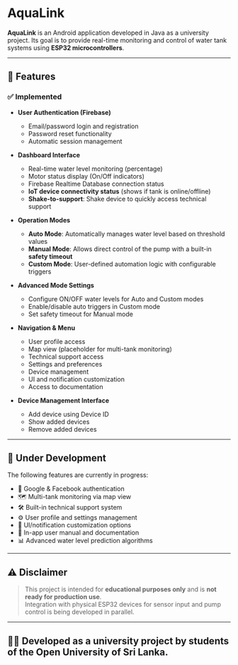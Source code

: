 # AquaLink

**AquaLink** is an Android application developed in Java as a university project. Its goal is to provide real-time monitoring and control of water tank systems using **ESP32 microcontrollers**.

---

## 📱 Features

### ✅ Implemented

- **User Authentication (Firebase)**
    - Email/password login and registration
    - Password reset functionality
    - Automatic session management

- **Dashboard Interface**
    - Real-time water level monitoring (percentage)
    - Motor status display (On/Off indicators)
    - Firebase Realtime Database connection status
    - **IoT device connectivity status** (shows if tank is online/offline)
    - **Shake-to-support**: Shake device to quickly access technical support

- **Operation Modes**
    - **Auto Mode**: Automatically manages water level based on threshold values
    - **Manual Mode**: Allows direct control of the pump with a built-in **safety timeout**
    - **Custom Mode**: User-defined automation logic with configurable triggers

- **Advanced Mode Settings**
    - Configure ON/OFF water levels for Auto and Custom modes
    - Enable/disable auto triggers in Custom mode
    - Set safety timeout for Manual mode

- **Navigation & Menu**
    - User profile access
    - Map view (placeholder for multi-tank monitoring)
    - Technical support access
    - Settings and preferences
    - Device management
    - UI and notification customization
    - Access to documentation

- **Device Management Interface**
    - Add device using Device ID
    - Show added devices
    - Remove added devices

---

## 🚧 Under Development

The following features are currently in progress:

- 🔐 Google & Facebook authentication
- 🗺️ Multi-tank monitoring via map view
- 🛠️ Built-in technical support system
- ⚙️ User profile and settings management
- 🎨 UI/notification customization options
- 📘 In-app user manual and documentation
- 📊 Advanced water level prediction algorithms

---

## ⚠️ Disclaimer

> This project is intended for **educational purposes only** and is **not ready for production use**.  
> Integration with physical ESP32 devices for sensor input and pump control is being developed in parallel.

---

## 👨‍🎓 Developed as a university project by students of the **Open University of Sri Lanka**.
